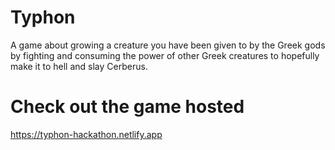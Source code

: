 # Typhon
A game about growing a creature you have been given to by the Greek gods by fighting and consuming the power of other Greek creatures to hopefully make it to hell and slay Cerberus.

# Check out the game hosted
https://typhon-hackathon.netlify.app
